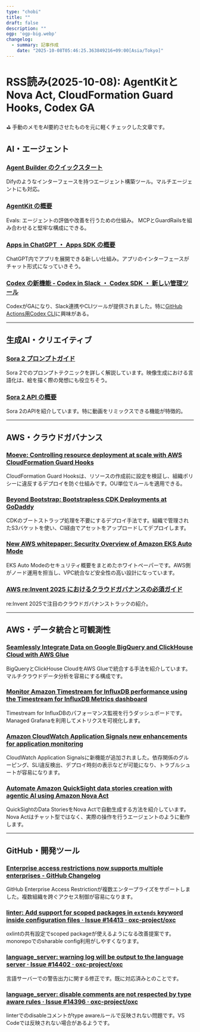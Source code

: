 ```yaml
---
type: "chobi"
title: ""
draft: false
description: ""
ogp: 'ogp-big.webp'
changelog:
  - summary: 記事作成
    date: "2025-10-08T05:46:25.363849216+09:00[Asia/Tokyo]"
---
```


# RSS読み(2025-10-08): AgentKitとNova Act, CloudFormation Guard Hooks, Codex GA

⛳ 手動のメモをAI要約させたものを元に軽くチェックした文章です。

## AI・エージェント

### [Agent Builder のクイックスタート](https://note.com/npaka/n/n31196e2aa04f)

Difyのようなインターフェースを持つエージェント構築ツール。マルチエージェントにも対応。

### [AgentKit の概要](https://note.com/npaka/n/n778ab510cf10)

Evals: エージェントの評価や改善を行うための仕組み。
MCPとGuardRailsを組み合わせると堅牢な構成にできる。

### [Apps in ChatGPT ・ Apps SDK の概要](https://note.com/npaka/n/nce50143f6064)

ChatGPT内でアプリを展開できる新しい仕組み。アプリのインターフェースがチャット形式になっていきそう。

### [Codex の新機能 - Codex in Slack ・ Codex SDK ・ 新しい管理ツール](https://note.com/npaka/n/n0d25ea8156f1)

CodexがGAになり、Slack連携やCLIツールが提供されました。特に[GitHub Actions用Codex CLI](https://github.com/openai/codex-action)に興味がある。

---

## 生成AI・クリエイティブ

### [Sora 2 プロンプトガイド](https://note.com/npaka/n/n754187f14a03)

Sora 2でのプロンプトテクニックを詳しく解説しています。映像生成における言語化は、絵を描く際の発想にも役立ちそう。

### [Sora 2 API の概要](https://note.com/npaka/n/n819703d6d854)

Sora 2のAPIを紹介しています。特に動画をリミックスできる機能が特徴的。

---

## AWS・クラウドガバナンス

### [Moeve: Controlling resource deployment at scale with AWS CloudFormation Guard Hooks](https://aws.amazon.com/jp/blogs/devops/moeve-controlling-resource-deployment-at-scale-with-aws-cloudformation-guard-hooks/)

CloudFormation Guard Hooksは、リソースの作成前に設定を検証し、組織ポリシーに違反するデプロイを防ぐ仕組みです。OU単位でルールを適用できる。

### [Beyond Bootstrap: Bootstrapless CDK Deployments at GoDaddy](https://aws.amazon.com/jp/blogs/devops/beyond-bootstrap-bootstrapless-cdk-deployments-at-godaddy/)

CDKのブートストラップ処理を不要にするデプロイ手法です。組織で管理されたS3バケットを使い、CI経由でアセットをアップロードしてデプロイします。

### [New AWS whitepaper: Security Overview of Amazon EKS Auto Mode](https://aws.amazon.com/jp/blogs/security/new-aws-whitepaper-security-overview-of-amazon-eks-auto-mode/)

EKS Auto Modeのセキュリティ概要をまとめたホワイトペーパーです。AWS側がノード運用を担当し、VPC統合など安全性の高い設計になっています。

### [AWS re:Invent 2025 におけるクラウドガバナンスの必須ガイド](https://aws.amazon.com/jp/blogs/news/your-essential-guide-to-cloud-governance-at-aws-reinvent-2025/)

re:Invent 2025で注目のクラウドガバナンストラックの紹介。

---

## AWS・データ統合と可観測性

### [Seamlessly Integrate Data on Google BigQuery and ClickHouse Cloud with AWS Glue](https://aws.amazon.com/jp/blogs/big-data/seamlessly-integrate-data-on-google-bigquery-and-clickhouse-cloud-with-aws-glue/)

BigQueryとClickHouse CloudをAWS Glueで統合する手法を紹介しています。マルチクラウドデータ分析を容易にする構成です。

### [Monitor Amazon Timestream for InfluxDB performance using the Timestream for InfluxDB Metrics dashboard](https://aws.amazon.com/jp/blogs/database/monitor-amazon-timestream-for-influxdb-performance-using-the-timestream-for-influxdb-metrics-dashboard/)

Timestream for InfluxDBのパフォーマンス監視を行うダッシュボードです。Managed Grafanaを利用してメトリクスを可視化します。

### [Amazon CloudWatch Application Signals new enhancements for application monitoring](https://aws.amazon.com/jp/blogs/mt/amazon-cloudwatch-application-signals-new-enhancements-for-application-monitoring/)

CloudWatch Application Signalsに新機能が追加されました。依存関係のグルーピング、SLI違反検出、デプロイ時刻の表示などが可能になり、トラブルシュートが容易になります。

### [Automate Amazon QuickSight data stories creation with agentic AI using Amazon Nova Act](https://aws.amazon.com/jp/blogs/machine-learning/automate-amazon-quicksight-data-stories-creation-with-agentic-ai-using-amazon-nova-act/)

QuickSightのData StoriesをNova Actで自動生成する方法を紹介しています。Nova Actはチャット型ではなく、実際の操作を行うエージェントのように動作します。

---

## GitHub・開発ツール

### [Enterprise access restrictions now supports multiple enterprises - GitHub Changelog](https://github.blog/changelog/2025-10-06-enterprise-access-restrictions-now-supports-multiple-enterprises/)

GitHub Enterprise Access Restrictionが複数エンタープライズをサポートしました。複数組織を跨ぐアクセス制御が容易になります。

### [linter: Add support for scoped packages in `extends` keyword inside configuration files · Issue #14413 · oxc-project/oxc](https://github.com/oxc-project/oxc/issues/14413)

oxlintの共有設定でscoped packageが使えるようになる改善提案です。monorepoでのsharable config利用がしやすくなります。

### [language_server: warning log will be output to the language server · Issue #14402 · oxc-project/oxc](https://github.com/oxc-project/oxc/issues/14402)

言語サーバーでの警告出力に関する修正です。既に対応済みとのことです。

### [language_server: disable comments are not respected by type aware rules · Issue #14396 · oxc-project/oxc](https://github.com/oxc-project/oxc/issues/14396)

linterでのdisableコメントがtype awareルールで反映されない問題です。VS Codeでは反映されない場合があるようです。
